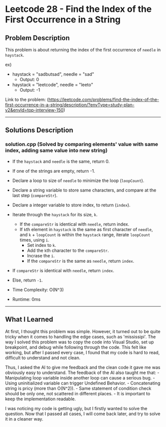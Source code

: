 # Leetcode 28 - Find the Index of the First Occurrence in a String

## Problem Description
This problem is about returning the index of the first occurrence of `needle` in `haystack`.

ex)
- haystack = "sadbutsad", needle = "sad"
    - Output: 0
- haystack = "leetcode", needle = "leeto"
    - Output: -1

Link to the problem: (https://leetcode.com/problems/find-the-index-of-the-first-occurrence-in-a-string/description/?envType=study-plan-v2&envId=top-interview-150)

---

## Solutions Description

### solution.cpp (Solved by comparing elements' value with same index, adding same value into new string)
- If the `haystack` and `needle` is the same, return 0.
- If one of the strings are empty, return -1.
- Declare a loop to size of `needle` to minimize the loop (`loopCount`).
- Declare a string variable to store same characters, and compare at the last step (`compareStr`).
- Declare a integer variable to store index, to return (`index`).
- Iterate through the `haystack` for its size, `k`.
    - If the `compareStr` is identical with `needle`, return index.
    - If `k`th element in `haystack` is the same as first character of `needle`, and `k` + `loopCount` is within the `haystack` range, iterate `loopCount` times, using `i`.
        - Set index to `k`.
        - Add the `k`th character to the `compareStr`.
        - Incrase the `i`.
        - If the `compareStr` is the same as `needle`, return `index`.
- If `compareStr` is identical with `needle`, return `index`.
- Else, return `-1`.

- Time Complexity: O(N^3)
- Runtime: 0ms

---

## What I Learned
At first, I thought this problem was simple. However, it turned out to be quite tricky when it comes to handling the edge cases, such as 'mississipi'. 
The way I solved this problem was to copy the code into Visual Studio, set up breakpoint, and debug while following through the code. 
This felt like working, but after I passed every case, I found that my code is hard to read, difficult to understand and not clean.

Thus, I asked the AI to give me feedback and the clean code it gave me was obviously easy to understand.
The feedback of the AI also taught me that:
    - Manipulating loop variable inside another loop can cause a serious bug.
    - Using uninitialized variable can trigger Undefined Behavior.
    - Concatenating string is pricy (more than O(N^2)).
    - Same statement of condition check should be only one, not scattered in different places.
    - It is important to keep the implementation readable.

I was noticing my code is getting ugly, but I firstly wanted to solve the question. Now that I passed all cases, I will come back later, and try to solve it in a cleaner way.